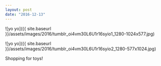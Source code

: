 ```yaml
---
layout: post
date: "2016-12-13"
---
```


![yo yo]({{ site.baseurl }}/assets/images/2016/tumblr_oi4vm30L6U1r16syio1_1280-1024x577.jpg)

![yo yo]({{ site.baseurl }}/assets/images/2016/tumblr_oi4vm30L6U1r16syio2_1280-577x1024.jpg)

Shopping for toys!
